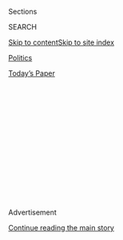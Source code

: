 <div id="app">

<div>

<div>

<div>

<div class="NYTAppHideMasthead css-1q2w90k e1suatyy0">

<div class="section css-ui9rw0 e1suatyy2">

<div class="css-eph4ug er09x8g0">

<div class="css-6n7j50">

</div>

<span class="css-1dv1kvn">Sections</span>

<div class="css-10488qs">

<span class="css-1dv1kvn">SEARCH</span>

</div>

[Skip to content](#site-content)[Skip to site
index](#site-index)

</div>

<div id="masthead-section-label" class="css-1wr3we4 eaxe0e00">

[Politics](https://www.nytimes.com/section/politics)

</div>

<div class="css-10698na e1huz5gh0">

</div>

</div>

<div id="masthead-bar-one" class="section hasLinks css-15hmgas e1csuq9d3">

<div class="css-uqyvli e1csuq9d0">

</div>

<div class="css-1uqjmks e1csuq9d1">

</div>

<div class="css-9e9ivx">

[](https://myaccount.nytimes.com/auth/login?response_type=cookie&client_id=vi)

</div>

<div class="css-1bvtpon e1csuq9d2">

[Today’s
Paper](https://www.nytimes.com/section/todayspaper)

</div>

</div>

</div>

</div>

<div data-aria-hidden="false">

<div id="site-content" data-role="main">

<div>

<div class="css-1aor85t" style="opacity:0.000000001;z-index:-1;visibility:hidden">

<div class="css-1hqnpie">

<div class="css-epjblv">

<span class="css-17xtcya">[Politics](/section/politics)</span><span class="css-x15j1o">|</span><span class="css-fwqvlz">Trump’s
Trade Deal Steals a Page From Democrats’
Playbook</span>

</div>

<div class="css-k008qs">

<div class="css-1iwv8en">

<span class="css-18z7m18"></span>

<div>

</div>

</div>

<span class="css-1n6z4y">https://nyti.ms/2OXEdIQ</span>

<div class="css-1705lsu">

<div class="css-4xjgmj">

<div class="css-4skfbu" data-role="toolbar" data-aria-label="Social Media Share buttons, Save button, and Comments Panel with current comment count" data-testid="share-tools">

  - 
  - 
  - 
  - 
    
    <div class="css-6n7j50">
    
    </div>

  - 
  - 

</div>

</div>

</div>

</div>

</div>

</div>

<div id="NYT_TOP_BANNER_REGION" class="css-13pd83m">

</div>

<div id="top-wrapper" class="css-1sy8kpn">

<div id="top-slug" class="css-l9onyx">

Advertisement

</div>

[Continue reading the main
story](#after-top)

<div class="ad top-wrapper" style="text-align:center;height:100%;display:block;min-height:250px">

<div id="top" class="place-ad" data-position="top" data-size-key="top">

</div>

</div>

<div id="after-top">

</div>

</div>

<div>

<div id="sponsor-wrapper" class="css-1hyfx7x">

<div id="sponsor-slug" class="css-19vbshk">

Supported by

</div>

[Continue reading the main
story](#after-sponsor)

<div id="sponsor" class="ad sponsor-wrapper" style="text-align:center;height:100%;display:block">

</div>

<div id="after-sponsor">

</div>

</div>

<div class="css-186x18t">

</div>

<div class="css-1vkm6nb ehdk2mb0">

# Trump’s Trade Deal Steals a Page From Democrats’ Playbook

</div>

The president has made a trade agreement that caters to his opposition —
and that’s why it stands a chance of passing Congress.

<div class="css-79elbk" data-testid="photoviewer-wrapper">

<div class="css-z3e15g" data-testid="photoviewer-wrapper-hidden">

</div>

<div class="css-1a48zt4 ehw59r15" data-testid="photoviewer-children">

![<span class="css-16f3y1r e13ogyst0" data-aria-hidden="true">Speaker
Nancy Pelosi suggested that a deal on the new North American trade pact
was close, but that a vote on it could slip into next
year.</span><span class="css-cnj6d5 e1z0qqy90" itemprop="copyrightHolder"><span class="css-1ly73wi e1tej78p0">Credit...</span><span><span>Erin
Schaff/The New York
Times</span></span></span>](https://static01.nyt.com/images/2019/11/27/business/00DC-USMCA1/merlin_162855642_b94f126f-6116-49d6-9249-4cdbe5aec2c0-articleLarge.jpg?quality=75&auto=webp&disable=upscale)

</div>

</div>

<div class="css-18e8msd">

<div class="css-pdw9fk epjyd6m0">

<div class="css-1txwxcy ey68jwv0" data-aria-hidden="true">

[![Ana
Swanson](https://static01.nyt.com/images/2018/12/10/multimedia/author-ana-swanson/author-ana-swanson-thumbLarge.png
"Ana Swanson")](https://www.nytimes.com/by/ana-swanson)[![Emily
Cochrane](https://static01.nyt.com/images/2018/11/28/multimedia/author-emily-cochrane/author-emily-cochrane-thumbLarge-v3.png
"Emily Cochrane")](https://www.nytimes.com/by/emily-cochrane)

</div>

<div class="css-1baulvz">

By [<span class="css-1baulvz" itemprop="name">Ana
Swanson</span>](https://www.nytimes.com/by/ana-swanson) and
[<span class="css-1baulvz last-byline" itemprop="name">Emily
Cochrane</span>](https://www.nytimes.com/by/emily-cochrane)

</div>

</div>

  - 
    
    <div class="css-ld3wwf e16638kd2">
    
    Dec. 1,
    2019
    
    </div>

  - 
    
    <div class="css-4xjgmj">
    
    <div class="css-d8bdto" data-role="toolbar" data-aria-label="Social Media Share buttons, Save button, and Comments Panel with current comment count" data-testid="share-tools">
    
      - 
      - 
      - 
      - 
        
        <div class="css-6n7j50">
        
        </div>
    
      - 
      - 
    
    </div>
    
    </div>

</div>

</div>

<div class="section meteredContent css-1r7ky0e" name="articleBody" itemprop="articleBody">

<div class="css-1fanzo5 StoryBodyCompanionColumn">

<div class="css-53u6y8">

WASHINGTON — House Democrats return to Washington on Monday facing a
difficult choice: Should they hand President Trump a victory in the
midst of a heated impeachment battle or walk away from one of the most
progressive trade pacts ever negotiated by either party?

The Trump administration [agreed with Canada and Mexico on
revisions](https://www.nytimes.com/2018/11/30/world/americas/trump-trudeau-canada-mexico.html)
to the North American Free Trade Agreement one year ago, but the deal
still needs the approval of Congress. [A handshake agreement with the
administration](https://www.nytimes.com/2019/12/10/us/politics/trump-aides-and-democrats-strike-deal-on-north-american-trade-pact.html)
in the coming days would give the Democratic caucus a tangible
accomplishment on an issue that has animated its base. It could also
give Democrats a chance to lock in long-sought policy changes to a trade
pact they criticize as prioritizing corporations over workers, laying
the groundwork for future trade agreements.

Those factors have coaxed Democrats to the table at an improbable
moment, when Washington is split by partisan fights and deeply divided
over an impeachment inquiry. After months of talks, including through
the Thanksgiving break, both sides say they’re in the final phase of
negotiations. But Democrats insist the administration must make more
changes to the labor, environmental and other provisions before Speaker
Nancy Pelosi of California will bring legislation implementing the new
United States-Mexico-Canada Agreement to a vote.

“By any standard, what we’ve already negotiated is substantially better
than NAFTA,” said Representative Richard E. Neal of Massachusetts, who
is heading the Democratic group negotiating with the administration.
“Labor enforcement, in my judgment, is the last hurdle.”

</div>

</div>

<div class="css-1fanzo5 StoryBodyCompanionColumn">

<div class="css-53u6y8">

The deal presents a dilemma for Democrats because it contains measures
they have supported for years, from requiring more of a car’s parts to
be made in North America to rolling back a special system of arbitration
for corporations and strengthening Mexican labor unions.

In borrowing from the Democrats’ playbook, the revised pact reflects Mr.
Trump’s populist trade approach — one that has blurred party lines and
appealed to many of the blue-collar workers Democrats once counted among
their base. It also reflects a broader backlash to more traditional free
trade deals, which have been criticized for hollowing out American
manufacturing and eliminating jobs.

“Taken as a whole, it looks more like an agreement that would’ve been
negotiated under the Obama administration,” said Senator Rob Portman,
Republican of Ohio and [a former trade
representative](https://www.nytimes.com/2005/03/18/business/congressman-from-ohio-is-chosen-for-trade-post.html)
during the George W. Bush administration, who supports the pact. “There
are some aspects to it that Democrats have been calling for, for
decades.”

In fact, it goes so far to the left of traditional Republican views on
trade that some congressional Republicans only grudgingly support it —
or may vote against the final deal.

Senator Patrick J. Toomey of Pennsylvania, one of the most ardent
Republican critics of the deal, has called the pact “a complete
departure from the free trade agreements we’ve pursued through our
history” and urged fellow Republicans to vote it down.

</div>

</div>

<div class="css-1fanzo5 StoryBodyCompanionColumn">

<div class="css-53u6y8">

“If we adopt this agreement, it will be the first time that I know of in
the history of the Republic that we will agree to a new trade agreement
that is designed to diminish trade,” Mr. Toomey said at a hearing in
July, sitting next to a large red sign that said: “NAFTA \> U.S.M.C.A.”

Still, most Republicans have supported the pact and urged rapid action.
If the deal is not approved soon, proponents fear it could become the
target of more frequent attacks by Democratic presidential candidates,
making it even more difficult for Democrats in Congress to vote for the
pact.

Mr. Trump has spent weeks accusing Ms. Pelosi of being “grossly
incompetent” and prioritizing impeachment over a trade deal that could
benefit workers. “She’s incapable of moving it,” Mr. Trump said last
week, warning that a “great trade deal for the farmers, manufacturers,
workers of all types, including unions” could fall apart if the
Democrats don’t take action.

</div>

</div>

<div class="css-79elbk" data-testid="photoviewer-wrapper">

<div class="css-z3e15g" data-testid="photoviewer-wrapper-hidden">

</div>

<div class="css-1a48zt4 ehw59r15" data-testid="photoviewer-children">

![<span class="css-16f3y1r e13ogyst0" data-aria-hidden="true">President
Trump sought to blame Ms. Pelosi, warning that a “great trade deal for
the farmers, manufacturers, workers of all types, including unions”
could fall apart if Democrats don’t
act.</span><span class="css-cnj6d5 e1z0qqy90" itemprop="copyrightHolder"><span class="css-1ly73wi e1tej78p0">Credit...</span><span>Al
Drago for The New York
Times</span></span>](https://static01.nyt.com/images/2019/11/27/business/00DC-USMCA5/merlin_164402424_d3fe0b93-3651-4277-b22c-ddbe2e16eefe-articleLarge.jpg?quality=75&auto=webp&disable=upscale)

</div>

</div>

<div class="css-1fanzo5 StoryBodyCompanionColumn">

<div class="css-53u6y8">

While long demonized by Mr. Trump, Democrats and labor unions, NAFTA has
become critical to companies and consumers across North America, guiding
commerce around the continent for a quarter century. Entire industries
have grown up around the trade agreement, which allows goods like cars,
avocados and textiles to flow tariff free among Canada, Mexico and the
United States.

But Mr. Trump and other critics have blamed the deal for encouraging
companies to move their factories to Mexico. The president has routinely
called NAFTA the “worst trade deal ever made” and promised during his
campaign that he would rewrite it in America’s favor — or [scrap
it](https://www.nytimes.com/2018/12/02/us/politics/trump-withdraw-nafta.html)
altogether.

The revised pact took [over a year of rancorous
talks](https://www.nytimes.com/2018/09/30/us/politics/us-canada-nafta-deal-deadline.html)
to complete, resulting in a complex 2,082-page agreement covering a wide
range of topics. While much of it simply updates NAFTA for the 21st
century, it also contains changes intended to encourage manufacturing in
the United States, including by raising how much of a car must be made
in North America to qualify for zero tariffs.

</div>

</div>

<div class="css-1fanzo5 StoryBodyCompanionColumn">

<div class="css-53u6y8">

The new agreement requires at least 70 percent of an automaker’s steel
and aluminum to be bought in North America, which could help boost
United States metal production. And 40 to 45 percent of a car’s content
must be made by workers earning an average wage of $16 an hour. That $16
floor is an effort to force auto companies to either raise low wages in
Mexico or hire more workers in the United States and Canada, an outcome
Democrats have long supported.

It also rolls back [a special system of arbitration for
corporations](https://www.nytimes.com/2017/10/16/us/politics/nafta-united-states-canada.html)
that the Democratic presidential candidate Elizabeth Warren [has
criticized](https://www.warren.senate.gov/newsroom/press-releases/warren-urges-us-trade-rep-to-remove-isds-provisions-during-next-round-of-nafta-negotiations)
as allowing companies to bypass the American legal system and Trump
administration officials describe as an incentive for companies to send
their factories abroad.

The pact also includes, at least on
paper,<span class="css-8l6xbc evw5hdy0"> </span>provisions that aim to
do away with sham Mexican labor unions that have done little to help
workers by requiring every company in Mexico to seek worker approval of
collective bargaining agreements by secret ballot in the next four
years.

Some Democrats are skeptical that the Mexican government will allocate
the necessary funds to ensure that companies are complying with these
changes. But if the rules are enforced, Democrats say they may help stem
the flow of jobs to Mexico and put American workers on a more equal
footing.

Several sticking points remain, including a [provision that offers an
advanced class of
drugs](https://www.nytimes.com/2019/03/21/us/politics/nafta-drug-prices.html)
10 years of protection from cheaper alternatives, which Democratic
lawmakers say would lock in high drug prices.

Other Democratic proposals aim to add teeth to the pact’s labor and
environmental provisions. Democrats want to reverse a change made by the
Trump administration that they say essentially guts NAFTA’s enforcement
system. They are also arguing for additional resources that would allow
customs officials to inspect factories or stop goods at the border if
companies violate labor rules.

</div>

</div>

<div class="css-1fanzo5 StoryBodyCompanionColumn">

<div class="css-53u6y8">

Mr. Neal told reporters late last month that he believed House Democrats
could soon work out their differences with Robert Lighthizer, Mr.
Trump’s trade
representative.

</div>

</div>

<div class="css-79elbk" data-testid="photoviewer-wrapper">

<div class="css-z3e15g" data-testid="photoviewer-wrapper-hidden">

</div>

<div class="css-1a48zt4 ehw59r15" data-testid="photoviewer-children">

<div class="css-1xdhyk6 erfvjey0">

<span class="css-1ly73wi e1tej78p0">Image</span>

<div class="css-zjzyr8">

<div data-testid="lazyimage-container" style="height:257.77777777777777px">

</div>

</div>

</div>

<span class="css-16f3y1r e13ogyst0" data-aria-hidden="true">“Labor
enforcement, in my judgment, is the last hurdle,” said Representative
Richard E. Neal of Massachusetts, who is heading the Democratic group
negotiating with the Trump administration over the trade
deal.</span><span class="css-cnj6d5 e1z0qqy90" itemprop="copyrightHolder"><span class="css-1ly73wi e1tej78p0">Credit...</span><span>J.
Scott Applewhite/Associated Press</span></span>

</div>

</div>

<div class="css-1fanzo5 StoryBodyCompanionColumn">

<div class="css-53u6y8">

Ms. Pelosi, who has continued to suggest that she wants to “get to yes”
on the deal, responded to Mr. Trump’s rebuke last week by saying that
she needed to see the administration’s commitments in writing before
moving forward.

The agreement still has skeptics, [including labor
leaders](https://www.nytimes.com/2019/05/29/us/politics/pelosi-trump-nafta-deal.html)
and others on the left.

“Unless Donald Trump agrees to add stronger labor and environmental
standards and enforcement, and secures progress on labor reforms in
Mexico, NAFTA job outsourcing will continue,” said Lori Wallach, the
director of Public Citizen’s Global Trade Watch. “And the Big Pharma
giveaways Trump added must go: They make U.S.M.C.A. worse than NAFTA.”

But Democrats say that if the additional changes they are seeking get
made, the deal would be more progressive than the original NAFTA and the
Trans-Pacific Partnership — both of which were negotiated by Democratic
administrations. Mr. Trump pulled the United States out of the
Trans-Pacific Partnership within days of taking office.

Jesús Seade, Mexico’s chief negotiator for the United
States-Mexico-Canada Agreement, said many tweaks Democrats want are
“improvements.”

“If the amendments suggested are acceptable improvements, then there’s
no reason we should not be shaking hands next week,” he said on Friday,
after meeting with Canadian officials.

Some congressional Republicans, who generally oppose unions and believe
the deal’s new rules could burden auto companies, have been taken aback
by how far the administration has gone to woo Democrats.

</div>

</div>

<div class="css-1fanzo5 StoryBodyCompanionColumn">

<div class="css-53u6y8">

At a private lunch on June 11 at the Capitol, Republican senators
peppered Vice President Mike Pence with questions about why the
administration was not lobbying Democrats harder to back the deal. Mr.
Pence claimed that it already had the support of 80 Democrats, a high
number that caught some Republicans by surprise, according to a person
familiar with the meeting who spoke on condition of anonymity.

“What’s in it for Pelosi?” asked Senator Ben Sasse, Republican of
Nebraska.

Mr. Pence responded that the pact had the most aggressive labor and
automotive standards ever put in a trade agreement — an admission for
some Republicans in the room that it was the worst trade agreement they
had been asked to
support.

</div>

</div>

<div class="css-79elbk" data-testid="photoviewer-wrapper">

<div class="css-z3e15g" data-testid="photoviewer-wrapper-hidden">

</div>

<div class="css-1a48zt4 ehw59r15" data-testid="photoviewer-children">

<div class="css-1xdhyk6 erfvjey0">

<span class="css-1ly73wi e1tej78p0">Image</span>

<div class="css-zjzyr8">

<div data-testid="lazyimage-container" style="height:257.77777777777777px">

</div>

</div>

</div>

<span class="css-16f3y1r e13ogyst0" data-aria-hidden="true">Senator
Patrick J. Toomey of Pennsylvania is one of the most ardent Republican
critics of the
deal.</span><span class="css-cnj6d5 e1z0qqy90" itemprop="copyrightHolder"><span class="css-1ly73wi e1tej78p0">Credit...</span><span>Erin
Schaff/The New York Times</span></span>

</div>

</div>

<div class="css-1fanzo5 StoryBodyCompanionColumn">

<div class="css-53u6y8">

Jennifer Hillman, a trade expert at the Council on Foreign Relations,
said many of Mr. Lighthizer and Mr. Trump’s views on trade “are
basically borrowing what Democrats have said for many, many years.”

“To the extent that Trump gained votes in the industrial Midwest, it was
by espousing Democratic trade ideas,” she said.

Throughout the negotiations, Mr. Lighthizer has kept up a steady
dialogue with labor unions like the United Steelworkers and Democrats
like Ms. Pelosi, Mr. Neal and Senator Sherrod Brown of Ohio. At times,
Mr. Lighthizer appeared more at odds with congressional Republicans and
traditional allies like the Chamber of Commerce, who he said should give
up “a little bit of the sugar” that had sweetened trade agreements for
multinational
corporations.

</div>

</div>

<div class="css-79elbk" data-testid="photoviewer-wrapper">

<div class="css-z3e15g" data-testid="photoviewer-wrapper-hidden">

</div>

<div class="css-1a48zt4 ehw59r15" data-testid="photoviewer-children">

<div class="css-1xdhyk6 erfvjey0">

<span class="css-1ly73wi e1tej78p0">Image</span>

<div class="css-zjzyr8">

<div data-testid="lazyimage-container" style="height:257.77777777777777px">

</div>

</div>

</div>

<span class="css-16f3y1r e13ogyst0" data-aria-hidden="true">Robert
Lighthizer, the United States trade representative, has at times
appeared more at odds with congressional Republican than with
Democrats.</span><span class="css-cnj6d5 e1z0qqy90" itemprop="copyrightHolder"><span class="css-1ly73wi e1tej78p0">Credit...</span><span>Anna
Moneymaker/The New York Times</span></span>

</div>

</div>

<div class="css-1fanzo5 StoryBodyCompanionColumn">

<div class="css-53u6y8">

“If you can get some labor unions on board, Democrats on board,
mainstream Republicans on board, I think you can get big numbers,” Mr.
Lighthizer said in January 2018. “If you do, that’s going to change the
way all of us look at these kind of deals.”

</div>

</div>

</div>

<div>

</div>

<div>

</div>

<div>

</div>

<div>

<div id="bottom-wrapper" class="css-1ede5it">

<div id="bottom-slug" class="css-l9onyx">

Advertisement

</div>

[Continue reading the main
story](#after-bottom)

<div id="bottom" class="ad bottom-wrapper" style="text-align:center;height:100%;display:block;min-height:90px">

</div>

<div id="after-bottom">

</div>

</div>

</div>

</div>

</div>

## Site Index

<div>

</div>

## Site Information Navigation

  - [© <span>2020</span> <span>The New York Times
    Company</span>](https://help.nytimes.com/hc/en-us/articles/115014792127-Copyright-notice)

<!-- end list -->

  - [NYTCo](https://www.nytco.com/)
  - [Contact
    Us](https://help.nytimes.com/hc/en-us/articles/115015385887-Contact-Us)
  - [Work with us](https://www.nytco.com/careers/)
  - [Advertise](https://nytmediakit.com/)
  - [T Brand Studio](http://www.tbrandstudio.com/)
  - [Your Ad
    Choices](https://www.nytimes.com/privacy/cookie-policy#how-do-i-manage-trackers)
  - [Privacy](https://www.nytimes.com/privacy)
  - [Terms of
    Service](https://help.nytimes.com/hc/en-us/articles/115014893428-Terms-of-service)
  - [Terms of
    Sale](https://help.nytimes.com/hc/en-us/articles/115014893968-Terms-of-sale)
  - [Site
    Map](https://spiderbites.nytimes.com)
  - [Help](https://help.nytimes.com/hc/en-us)
  - [Subscriptions](https://www.nytimes.com/subscription?campaignId=37WXW)

</div>

</div>

</div>

</div>
